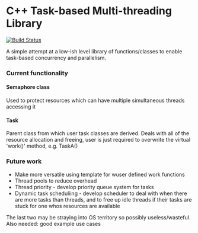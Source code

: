 # C++ Task-based Multi-threading Library 
[![Build Status](https://travis-ci.org/Zylatis/threading.svg?branch=master)](https://travis-ci.org/Zylatis/threading)
	
A simple attempt at a low-ish level library of functions/classes to enable task-based concurrency and parallelism.

### Current functionality

#### Semaphore class
Used to protect resources which can have multiple simultaneous threads accessing it

#### Task
Parent class from which user task classes are derived. Deals with all of the resource allocation and freeing, user is just required to overwrite the virtual 'work()' method, e.g. TaskA()

### Future work
- Make more versatile using template for wuser defined work functions
- Thread pools to reduce overhead
- Thread priority - develop priority queue system for tasks
- Dynamic task scheduliing - develop scheduler to deal with when there are more tasks than threads, and to free up idle threads if their tasks are stuck for one whos resources are available

The last two may be straying into OS territory so possibly useless/wasteful. Also needed: good example use cases
